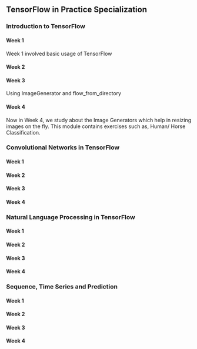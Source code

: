 ## TensorFlow in Practice Specialization

### Introduction to TensorFlow

#### Week 1
Week 1 involved basic usage of TensorFlow

#### Week 2


#### Week 3
Using ImageGenerator and flow_from_directory
#### Week 4

Now in Week 4, we study about the Image Generators which help in resizing images on the fly. This module contains exercises
such as, Human/ Horse Classification.


### Convolutional Networks in TensorFlow

#### Week 1


#### Week 2


#### Week 3


#### Week 4



### Natural Language Processing in TensorFlow

#### Week 1


#### Week 2


#### Week 3


#### Week 4


### Sequence, Time Series and Prediction

#### Week 1


#### Week 2


#### Week 3


#### Week 4

